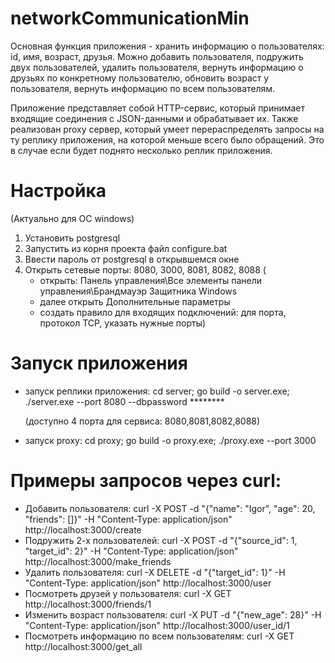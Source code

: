 # networkCommunicationMin
Основная функция приложения - хранить информацию о пользователях: id, имя, возраст, друзья.
Можно добавить пользователя,  подружить двух пользователей, удалить пользователя, вернуть информацию о друзьях по конкретному пользователю, обновить возраст у пользователя, вернуть информацию по всем пользователям.

Приложение представляет собой HTTP-сервис, который принимает входящие соединения с JSON-данными и обрабатывает их.
Также реализован proxy сервер, который умеет перераспределять запросы на ту реплику приложения, на которой меньше всего было обращений. Это в случае если будет поднято несколько реплик приложения.


# Настройка
(Актуально для ОС windows)
1. Установить postgresql
2. Запустить из корня проекта файл configure.bat
3. Ввести пароль от postgresql в открывшемся окне
4. Открыть сетевые порты: 8080, 3000, 8081, 8082, 8088 (
   - открыть: Панель управления\Все элементы панели управления\Брандмауэр Защитника Windows
   - далее открыть Дополнительные параметры
   - создать правило для входящих подключений: для порта, протокол TCP, указать нужные порты)


# Запуск приложения
- запуск реплики приложения: cd server; go build -o server.exe; ./server.exe --port 8080 --dbpassword ********
  
    (доступно 4 порта для сервиса: 8080,8081,8082,8088)


- запуск proxy: cd proxy; go build -o proxy.exe; ./proxy.exe --port 3000


# Примеры запросов через curl:

- Добавить пользователя: curl -X POST -d "{\"name\": \"Igor\", \"age\": 20, \"friends\": []}" -H "Content-Type: application/json" http://localhost:3000/create
- Подружить 2-х пользователей: curl -X POST -d "{\"source_id\": 1, \"target_id\": 2}" -H "Content-Type: application/json" http://localhost:3000/make_friends
- Удалить пользователя: curl -X DELETE -d "{\"target_id\": 1}" -H "Content-Type: application/json" http://localhost:3000/user
- Посмотреть друзей у пользователя: curl -X GET http://localhost:3000/friends/1
- Изменить возраст пользователя: curl -X PUT -d "{\"new_age\": 28}" -H "Content-Type: application/json" http://localhost:3000/user_id/1
- Посмотреть информацию по всем пользователям: curl -X GET http://localhost:3000/get_all

